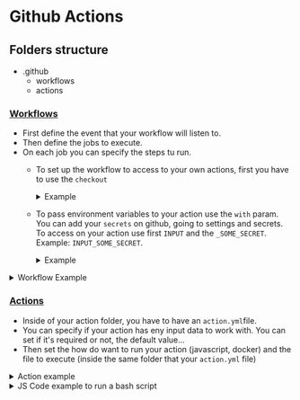 # Github Actions

## Folders structure

- .github
  - workflows
  - actions

### [Workflows](https://docs.github.com/en/actions/reference/workflow-syntax-for-github-actions#defaultsrun)

- First define the event that your workflow will listen to.
- Then define the jobs to execute.
- On each job you can specify the steps tu run.
  - To set up the workflow to access to your own actions, first you have to use the `checkout`
    <details>
        <summary>Example</summary>

      ```yml
      # workflows/main.yml (Workflow)
        steps:
        - uses: actions/checkout@v1
        - name: Run my action
          uses: ./.github/actions/<your-action-folder>
        - name: Run some other command
          run: ...
      ```
      </details>
  - To pass environment variables to your action use the `with` param. You can add your `secrets` on github, going to settings and secrets. To access on your action use first `INPUT` and the `_SOME_SECRET`. Example: `INPUT_SOME_SECRET`.
    <details>
        <summary>Example</summary>

      ```yml 
      # workflows/main.yml (Workflow)
        - name: Run my action
          uses: ./.github/actions/<your-action>
          with:
            some_secret: '${{ secrets.SOME_SECRET }}
      ```
      </details>

<details>
  <summary>Workflow Example</summary>

```yml
# workflows/main.yml (Workflow)
on:
  pull_request:
    types: [closed]
    branches: [ master ]

jobs:
merge_job:
  runs-on: ubuntu-latest
  if: github.event.pull_request.merged
  name: My first workflow
  steps:
  - uses: actions/checkout@v1
  - name: My first action
    uses: ./.github/actions/<action-forlder>
  - name: Run some other code
    run: do something with "${{secrets.MY_SECRET}}"
    ...
```
</details>
  
### [Actions](https://docs.github.com/en/actions/creating-actions)

- Inside of your action folder, you have to have an `action.yml`file.
- You can specify if your action has eny input data to work with. You can set if it's required or not, the default value...
- Then set the how do want to run your action (javascript, docker) and the file to execute (inside the same folder that your `action.yml` file)


<details>
  <summary>Action example</summary>

  ```yml
  # actions/my-action/action.yml
  name: 'My action'
  description: 'Do something'
  branding:
    icon: upload-cloud
    color: green
  inputs:
    directory:
      description: 'Directory to change to before pushing.'
      required: false
      default: '.'
  runs:
    using: 'node12'
    main: 'merge.js'
  ```
</details>

<details>
<summary>JS Code example to run a bash script</summary>

```js
  // actions/my-action/index.js
  const { spawn } = require('child_process');
  const path = require("path");

  const exec = (cmd, args=[]) => new Promise((resolve, reject) => {
      console.log(`Started: ${cmd} ${args.join(" ")}`)
      const app = spawn(cmd, args, { stdio: 'inherit' });
      app.on('close', code => {
          if(code !== 0){
              err = new Error(`Invalid status code: ${code}`);
              err.code = code;
              return reject(err);
          };
          return resolve(code);
      });
      app.on('error', reject);
  });

  const main = async () => {
      await exec('bash', [path.join(__dirname, './bash-script.sh')]);
  };

  main().catch(err => {
      console.error(err);
      console.error(err.stack);
      process.exit(err.code || -1);
  });
```
</details>